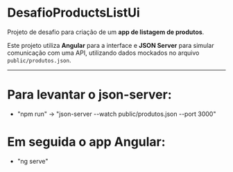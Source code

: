 # DesafioProductsListUi

Projeto de desafio para criação de um **app de listagem de produtos**.

Este projeto utiliza **Angular** para a interface e **JSON Server** para simular comunicação com uma API, utilizando dados mockados no arquivo `public/produtos.json`.

---

# Para levantar o json-server:
- "npm run" -> "json-server --watch public/produtos.json --port 3000"

# Em seguida o app Angular:
- "ng serve"
